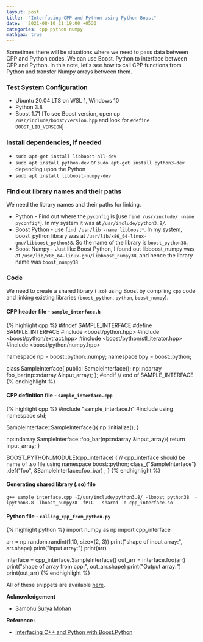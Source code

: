 ```yaml
---
layout: post
title:  "Interfacing CPP and Python using Python Boost"
date:   2021-08-10 21:19:00 +0530
categories: cpp python numpy
mathjax: true
---
```


Sometimes there will be situations where we need to pass data between CPP and Python codes. We can use Boost. Python to interface between CPP and Python. In this note, let's see how to call CPP functions from Python and transfer Numpy arrays between them.

### Test System Configuration
+ Ubuntu 20.04 LTS on WSL 1, Windows 10
+ Python 3.8
+ Boost 1.71 [To see Boost version, open up `/usr/include/boost/version.hpp` and look for `#define BOOST_LIB_VERSION`]

### Install dependencies, if needed
+ `sudo apt-get install libboost-all-dev`
+ `sudo apt install python-dev` or `sudo apt-get install python3-dev` depending upon the Python
+ `sudo apt install libboost-numpy-dev`

### Find out library names and their paths
We need the library names and their paths for linking.

+ Python - Find out where the `pyconfig` is [use `find /usr/include/ -name pyconfig*`]. In my system it was at `/usr/include/python3.8/`.
+ Boost Python - use `find /usr/lib -name libboost*`. In my system, boost_python library was at `/usr/lib/x86_64-linux-gnu/libboost_python38`. So the name of the library is `boost_python38`.
+ Boost Numpy - Just like Boost Python, I found out libboost_numpy was at `/usr/lib/x86_64-linux-gnu/libboost_numpy38`, and hence the library name was `boost_numpy38`

### Code
We need to create a shared library (`.so`) using Boost by compiling `cpp` code and linking existing libraries (`boost_python`, `python`, `boost_numpy`).

#### CPP header file - `sample_interface.h`

{% highlight cpp %}
#ifndef SAMPLE_INTERFACE
#define SAMPLE_INTERFACE
#include <boost/python.hpp>
#include <boost/python/extract.hpp>
#include <boost/python/stl_iterator.hpp>
#include <boost/python/numpy.hpp>

namespace np = boost::python::numpy;
namespace bpy = boost::python;

class SampleInterface{
    public:
    SampleInterface();
    np::ndarray foo_bar(np::ndarray &input_array);
};
#endif // end of SAMPLE_INTERFACE
{% endhighlight %}

#### CPP definition file - `sample_interface.cpp`

{% highlight cpp %}
#include "sample_interface.h" 
#include <iostream> 
using namespace std;

SampleInterface::SampleInterface(){
    np::initialize();
}

np::ndarray SampleInterface::foo_bar(np::ndarray &input_array){
    return input_array;
}

BOOST_PYTHON_MODULE(cpp_interface) { // cpp_interface should be name of .so file
    using namespace boost::python;
    class_<SampleInterface>("SampleInterface")
        .def("foo", &SampleInterface::foo_bar)
        ;
    }
{% endhighlight %}

#### Generating shared library (.so) file

`g++ sample_interface.cpp -I/usr/include/python3.8/ -lboost_python38  -lpython3.8 -lboost_numpy38 -fPIC --shared -o cpp_interface.so`

#### Python file - `calling_cpp_from_python.py`

{% highlight python %}
import numpy as np
import cpp_interface

arr = np.random.randint(1,10, size=(2, 3))
print("shape of input array:", arr.shape)
print("Input array:")
print(arr)

interface = cpp_interface.SampleInterface()
out_arr = interface.foo(arr)
print("shape of array from cpp:", out_arr.shape)
print("Output array:")
print(out_arr)
{% endhighlight %}

All of these snippets are available [here](https://github.com/mrtpk/kaizen/tree/master/snippets/interfacing_cpp_and_python).

**Acknowledgement**
+ [Sambhu Surya Mohan](https://www.linkedin.com/in/sambhu-surya-mohan-0147a02a/)

**Reference:**
+ [Interfacing C++ and Python with Boost.Python][Interfacing-cpp-and-python]

[Interfacing-cpp-and-python]: https://flanusse.net/interfacing-c++-with-python.html
